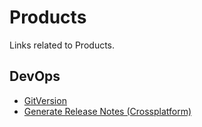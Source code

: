 # Products
Links related to Products.

## DevOps
- [GitVersion](https://gitversion.net/)
- [Generate Release Notes (Crossplatform)](https://marketplace.visualstudio.com/items?itemName=richardfennellBM.BM-VSTS-XplatGenerateReleaseNotes)
